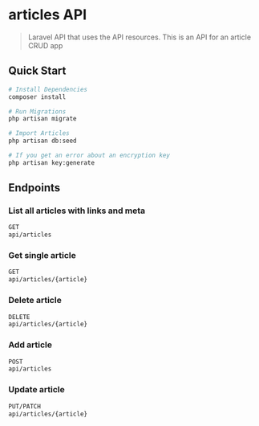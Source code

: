 # articles API

> Laravel API that uses the API resources. This is an API for an article CRUD app

## Quick Start

``` bash
# Install Dependencies
composer install

# Run Migrations
php artisan migrate

# Import Articles
php artisan db:seed

# If you get an error about an encryption key
php artisan key:generate
```

## Endpoints

### List all articles with links and meta
``` bash
GET
api/articles
```
### Get single article
``` bash
GET
api/articles/{article}
```

### Delete article
``` bash
DELETE
api/articles/{article}
```

### Add article
``` bash
POST
api/articles
```

### Update article
``` bash
PUT/PATCH
api/articles/{article}
```
